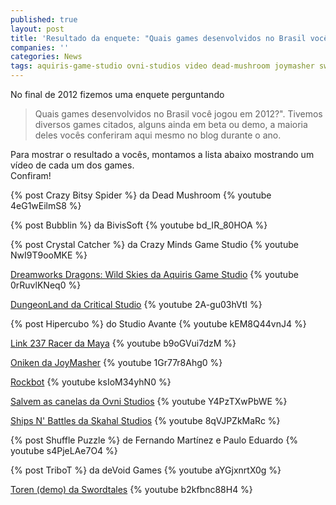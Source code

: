 ```yaml
---
published: true
layout: post
title: 'Resultado da enquete: "Quais games desenvolvidos no Brasil você jogou em 2012?"'
companies: ''
categories: News
tags: aquiris-game-studio ovni-studios video dead-mushroom joymasher swordtales demo devoid-games skahal-studios studio-avante bivissoft
---
```

No final de 2012 fizemos uma enquete perguntando 
> Quais games desenvolvidos no Brasil você jogou em 2012?". Tivemos diversos games citados, alguns ainda em beta ou demo, a maioria deles vocês conferiram aqui mesmo no blog durante o ano.

Para mostrar o resultado a vocês, montamos a lista abaixo mostrando um vídeo de cada um dos games.  
Confiram!

{% post Crazy Bitsy Spider %} da Dead Mushroom
{% youtube 4eG1wEilmS8 %}

{% post Bubblin %} da BivisSoft
{% youtube bd_IR_80HOA %}

{% post Crystal Catcher %} da Crazy Minds Game Studio
{% youtube NwI9T9ooMKE %}

[Dreamworks Dragons: Wild Skies da Aquiris Game Studio](http://cartoonnetwork.com/wild-skies/)
{% youtube 0rRuvlKNeq0 %}

[DungeonLand da Critical Studio](http://www.criticalstudio.com.br/)
{% youtube 2A-gu03hVtI %}

{% post Hipercubo %} do Studio Avante
{% youtube kEM8Q44vnJ4 %}

[Link 237 Racer da Maya](http://labs.maya.im/2012/02/bradesco-lanca-game-desenvolvido-pela-maya/)
{% youtube b9oGVui7dzM %}

[Oniken da JoyMasher](http://oniken.net)
{% youtube 1Gr77r8Ahg0 %}

[Rockbot](http://rockbot.upperland.net/)
{% youtube ksIoM34yhN0 %}

[Salvem as canelas da Ovni Studios](http://ovnistudios.com/salvemascanelas)
{% youtube Y4PzTXwPbWE %}

[Ships N' Battles da Skahal Studios](http://skahal.github.io/games/ships-n-battles)
{% youtube 8qVJPZkMaRc %}

{% post Shuffle Puzzle  %} de Fernando Martínez e Paulo Eduardo
{% youtube s4PjeLAe7O4 %}

{% post TriboT %} da deVoid Games
{% youtube aYGjxnrtX0g %}

[Toren (demo) da Swordtales](http://toren-game.com/)
{% youtube b2kfbnc88H4 %}
